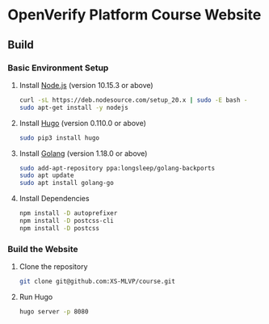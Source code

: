 # OpenVerify Platform Course Website

## Build

### Basic Environment Setup

1. Install [Node.js](https://nodejs.org/en/) (version 10.15.3 or above)
   ```bash
   curl -sL https://deb.nodesource.com/setup_20.x | sudo -E bash -
   sudo apt-get install -y nodejs
   ```

2. Install [Hugo](https://gohugo.io/getting-started/installing/) (version 0.110.0 or above)
   ```bash
   sudo pip3 install hugo
   ```

3. Install [Golang](https://golang.org/doc/install) (version 1.18.0 or above)
   ```bash
   sudo add-apt-repository ppa:longsleep/golang-backports
   sudo apt update
   sudo apt install golang-go
   ```

4. Install Dependencies
   ```bash
   npm install -D autoprefixer
   npm install -D postcss-cli
   npm install -D postcss
   ```

### Build the Website

1. Clone the repository
   ```bash
   git clone git@github.com:XS-MLVP/course.git
   ```

2. Run Hugo
   ```bash
   hugo server -p 8080
   ```